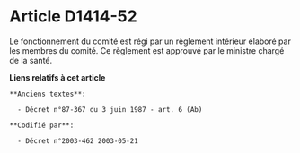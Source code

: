 # Article D1414-52

Le fonctionnement du comité est régi par un règlement intérieur élaboré par les membres du comité. Ce règlement est approuvé
par le ministre chargé de la santé.

**Liens relatifs à cet article**

	**Anciens textes**:

	  - Décret n°87-367 du 3 juin 1987 - art. 6 (Ab)

	**Codifié par**:

	  - Décret n°2003-462 2003-05-21

